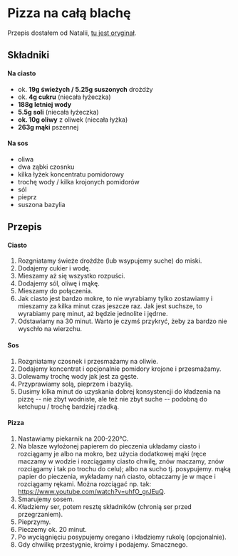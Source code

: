 # Pizza na całą blachę

Przepis dostałem od Natalii, [tu jest oryginał](pizza_margherita_przepis.jpg).

## Składniki

#### Na ciasto
- ok. __19g świeżych / 5.25g suszonych__ drożdży
- ok. __4g cukru__ (niecała łyżeczka)
- __188g letniej wody__
- __5.5g soli__ (niecała łyżeczka)
- __ok. 10g oliwy__ z oliwek (niecała łyżka)
- __263g mąki__ pszennej

#### Na sos
- oliwa
- dwa ząbki czosnku
- kilka łyżek koncentratu pomidorowy
- trochę wody / kilka krojonych pomidorów
- sól
- pieprz
- suszona bazylia

## Przepis

#### Ciasto

1. Rozgniatamy świeże drożdże (lub wsypujemy suche) do miski.
2. Dodajemy cukier i wodę.
3. Mieszamy aż się wszystko rozpuści.
4. Dodajemy sól, oliwę i mąkę.
5. Mieszamy do połączenia.
6. Jak ciasto jest bardzo mokre, to nie wyrabiamy tylko zostawiamy i mieszamy za kilka minut czas jeszcze raz. Jak jest suchsze, to wyrabiamy parę minut, aż będzie jednolite i jędrne.
7. Odstawiamy na 30 minut. Warto je czymś przykryć, żeby za bardzo nie wyschło na wierzchu.

#### Sos

1. Rozgniatamy czosnek i przesmażamy na oliwie.
2. Dodajemy koncentrat i opcjonalnie pomidory krojone i przesmażamy.
3. Dolewamy trochę wody jak jest za gęste.
4. Przyprawiamy solą, pieprzem i bazylią.
5. Dusimy kilka minut do uzyskania dobrej konsystencji do kładzenia na pizzę -- nie zbyt wodniste, ale też nie zbyt suche -- podobną do ketchupu / trochę bardziej rzadką.

#### Pizza

1. Nastawiamy piekarnik na 200-220°C.
2. Na blasze wyłożonej papierem do pieczenia układamy ciasto i rozciągamy je albo na mokro, bez użycia dodatkowej mąki (ręce maczamy w wodzie i rozciągamy ciasto chwilę, znów maczamy, znów rozciągamy i tak po trochu do celu); albo na sucho tj. posypujemy. mąką papier do pieczenia, wykładamy nań ciasto, obtaczamy je w mące i rozciągamy rękami. Można rozciągać np. tak: https://www.youtube.com/watch?v=uhfO_grJEuQ.
3. Smarujemy sosem.
4. Kładziemy ser, potem resztę składników (chronią ser przed przegrzaniem).
5. Pieprzymy.
6. Pieczemy ok. 20 minut.
7. Po wyciągnięciu posypujemy oregano i kładziemy rukolę (opcjonalnie).
8. Gdy chwilkę przestygnie, kroimy i podajemy. Smacznego.
